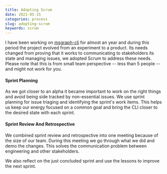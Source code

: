 ```yaml
---
title: Adopting Scrum
date: 2021-05-15
categories: process
slug: adopting-scrum
keywords: scrum
---
```


I have been working on [msgraph-cli](https://github.com/microsoftgraph/msgraph-cli) for almost an year and during this period the project evolved from an experiment to a product. Its needs changed from proving that it works to communicating to stakeholders its state and managing issues, we adopted Scrum to address these needs. Please note that this is from small team perspective -- less than 5 people -- and might not work for you.


#### Sprint Planning
As we got closer to an alpha it became important to work on the right things and avoid being side tracked by non-essential issues. We use sprint planning for issue triaging and identifying the sprint's work items. This helps us keep our energy focused on a common goal and bring the CLI closer to the desired state with each sprint.


#### Sprint Review And Retrospective
We combined sprint review and retrospective into one meeting because of the size of our team. During this meeting we go through what we did and demo the changes. This solves the communication problem between engineering and other stakeholders.

We also reflect on the just concluded sprint and use the lessons to improve the next sprint.

